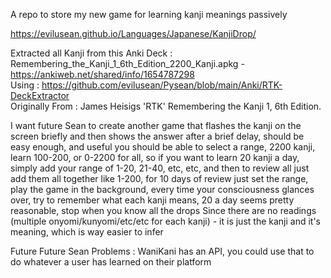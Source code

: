 A repo to store my new game for learning kanji meanings passively

https://evilusean.github.io/Languages/Japanese/KanjiDrop/

Extracted all Kanji from this Anki Deck : Remembering_the_Kanji_1_6th_Edition_2200_Kanji.apkg - https://ankiweb.net/shared/info/1654787298 </br>
Using : https://github.com/evilusean/Pysean/blob/main/Anki/RTK-DeckExtractor </br>
Originally From : James Heisigs 'RTK' Remembering the Kanji 1, 6th Edition. </br>

I want future Sean to create another game that flashes the kanji on the screen briefly
 and then shows the answer after a brief delay, should be easy enough, and useful
 you should be able to select a range, 2200 kanji, learn 100-200, or 0-2200 for all,
 so if you want to learn 20 kanji a day, simply add your range of 1-20, 21-40, etc, etc, 
 and then to review all just add them all together like 1-200, for 10 days of review
 just set the range, play the game in the background, every time your consciousness glances over,
 try to remember what each kanji means, 20 a day seems pretty reasonable, stop when you know all the drops
Since there are no readings (multiple onyomi/kunyomi/etc/etc for each kanji) -  it is just the kanji and it's meaning, which is way easier to infer

Future Future Sean Problems : WaniKani has an API, you could use that to do whatever a user has learned on their platform
